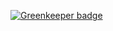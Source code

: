 

[![Greenkeeper badge](https://badges.greenkeeper.io/Seldszar/RetroAchievements.js.svg)](https://greenkeeper.io/)